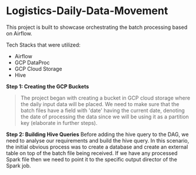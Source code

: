 # Logistics-Daily-Data-Movement

This project is built to showcase orchestrating the batch processing based on Airflow.

Tech Stacks that were utilized:
- Airflow
- GCP DataProc
- GCP Cloud Storage
- Hive


**Step 1: Creating the GCP Buckets**
>The project began with creating a bucket in GCP cloud storage where the daily input data will be placed. We need to make sure that the batch files have a field with 'date' having the current date, denoting the date of processing the data since we will be using it as a partition key (elaborate in further steps).

**Step 2: Building Hive Queries**
Before adding the hive query to the DAG, we need to analyse our requirements and build the hive query. In this scenario, the initial obvious process was to create a database and create an external table on top of the batch file being received. If we have any processed Spark file then we need to point it to the specific output director of the Spark job.
